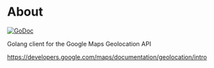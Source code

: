 # About

[![GoDoc](https://godoc.org/github.com/martinlindhe/google-geolocate?status.svg)](https://godoc.org/github.com/martinlindhe/google-geolocate)

Golang client for the Google Maps Geolocation API

https://developers.google.com/maps/documentation/geolocation/intro

